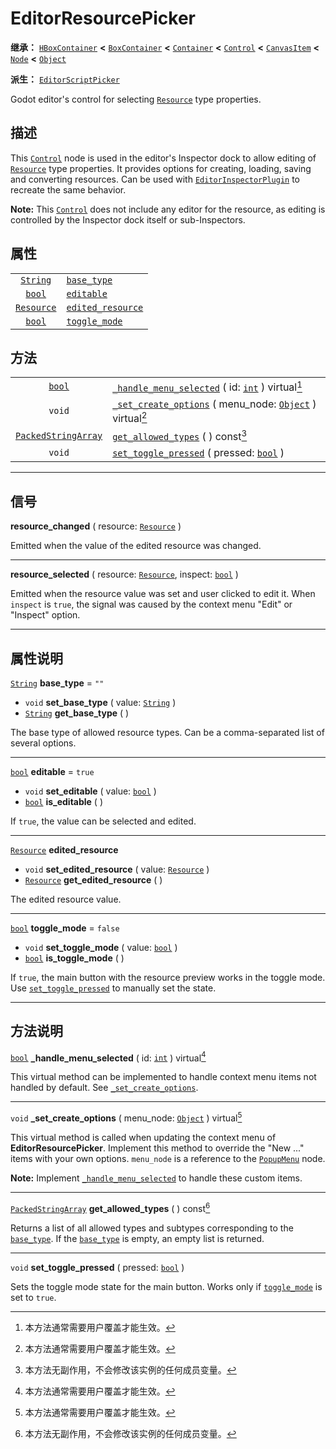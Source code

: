 <!-- ⚠ 请勿编辑本文件 ⚠ -->
<!-- 本文档使用脚本从 WeDot 引擎源码仓库生成。 -->
<!-- 生成脚本：https://github.com/WeDot-Engine/WeDot/tree/master/doc/tools/make_md.py； -->
<!-- 原文件：https://github.com/WeDot-Engine/WeDot/tree/master/doc/classes/EditorResourcePicker.xml。 -->

<div id="_class_editorresourcepicker"></div>

# EditorResourcePicker

**继承：** [`HBoxContainer`](class_hboxcontainer.md) **<** [`BoxContainer`](class_boxcontainer.md) **<** [`Container`](class_container.md) **<** [`Control`](class_control.md) **<** [`CanvasItem`](class_canvasitem.md) **<** [`Node`](class_node.md) **<** [`Object`](class_object.md)

**派生：** [`EditorScriptPicker`](class_editorscriptpicker.md)

Godot editor's control for selecting [`Resource`](class_resource.md) type properties.

## 描述

This [`Control`](class_control.md) node is used in the editor's Inspector dock to allow editing of [`Resource`](class_resource.md) type properties. It provides options for creating, loading, saving and converting resources. Can be used with [`EditorInspectorPlugin`](class_editorinspectorplugin.md) to recreate the same behavior.

 **Note:** This [`Control`](class_control.md) does not include any editor for the resource, as editing is controlled by the Inspector dock itself or sub-Inspectors.

## 属性

|||
|:-:|:--|
| [`String`](class_string.md)     | [`base_type`](class_editorresourcepicker.md#class_editorresourcepicker_property_base_type)             | ``""``    |
| [`bool`](class_bool.md)         | [`editable`](class_editorresourcepicker.md#class_editorresourcepicker_property_editable)               | ``true``  |
| [`Resource`](class_resource.md) | [`edited_resource`](class_editorresourcepicker.md#class_editorresourcepicker_property_edited_resource) |           |
| [`bool`](class_bool.md)         | [`toggle_mode`](class_editorresourcepicker.md#class_editorresourcepicker_property_toggle_mode)         | ``false`` |

## 方法

|||
|:-:|:--|
| [`bool`](class_bool.md)                           | [`_handle_menu_selected`](class_editorresourcepicker.md#class_editorresourcepicker_private_method__handle_menu_selected) ( id: [`int`](class_int.md) ) virtual[^virtual]          |
| `void`                                            | [`_set_create_options`](class_editorresourcepicker.md#class_editorresourcepicker_private_method__set_create_options) ( menu_node: [`Object`](class_object.md) ) virtual[^virtual] |
| [`PackedStringArray`](class_packedstringarray.md) | [`get_allowed_types`](class_editorresourcepicker.md#class_editorresourcepicker_method_get_allowed_types) ( ) const[^const]                                                        |
| `void`                                            | [`set_toggle_pressed`](class_editorresourcepicker.md#class_editorresourcepicker_method_set_toggle_pressed) ( pressed: [`bool`](class_bool.md) )                                   |

<!-- rst-class:: classref-section-separator -->

---

## 信号

<div id="_class_class_editorresourcepicker_signal_resource_changed"></div>

**resource_changed** ( resource: [`Resource`](class_resource.md) ) <div id="class_editorresourcepicker_signal_resource_changed"></div>

Emitted when the value of the edited resource was changed.

<!-- rst-class:: classref-item-separator -->

---

<div id="_class_class_editorresourcepicker_signal_resource_selected"></div>

**resource_selected** ( resource: [`Resource`](class_resource.md), inspect: [`bool`](class_bool.md) ) <div id="class_editorresourcepicker_signal_resource_selected"></div>

Emitted when the resource value was set and user clicked to edit it. When `inspect` is `true`, the signal was caused by the context menu "Edit" or "Inspect" option.

<!-- rst-class:: classref-section-separator -->

---

## 属性说明

<div id="_class_editorresourcepicker_property_base_type"></div>

[`String`](class_string.md) **base_type** = ``""`` <div id="class_editorresourcepicker_property_base_type"></div>

- `void` **set_base_type** ( value: [`String`](class_string.md) )
- [`String`](class_string.md) **get_base_type** ( )

The base type of allowed resource types. Can be a comma-separated list of several options.

<!-- rst-class:: classref-item-separator -->

---

<div id="_class_editorresourcepicker_property_editable"></div>

[`bool`](class_bool.md) **editable** = ``true`` <div id="class_editorresourcepicker_property_editable"></div>

- `void` **set_editable** ( value: [`bool`](class_bool.md) )
- [`bool`](class_bool.md) **is_editable** ( )

If `true`, the value can be selected and edited.

<!-- rst-class:: classref-item-separator -->

---

<div id="_class_editorresourcepicker_property_edited_resource"></div>

[`Resource`](class_resource.md) **edited_resource** <div id="class_editorresourcepicker_property_edited_resource"></div>

- `void` **set_edited_resource** ( value: [`Resource`](class_resource.md) )
- [`Resource`](class_resource.md) **get_edited_resource** ( )

The edited resource value.

<!-- rst-class:: classref-item-separator -->

---

<div id="_class_editorresourcepicker_property_toggle_mode"></div>

[`bool`](class_bool.md) **toggle_mode** = ``false`` <div id="class_editorresourcepicker_property_toggle_mode"></div>

- `void` **set_toggle_mode** ( value: [`bool`](class_bool.md) )
- [`bool`](class_bool.md) **is_toggle_mode** ( )

If `true`, the main button with the resource preview works in the toggle mode. Use [`set_toggle_pressed`](class_editorresourcepicker.md#class_editorresourcepicker_method_set_toggle_pressed) to manually set the state.

<!-- rst-class:: classref-section-separator -->

---

## 方法说明

<div id="_class_editorresourcepicker_private_method__handle_menu_selected"></div>

[`bool`](class_bool.md) **_handle_menu_selected** ( id: [`int`](class_int.md) ) virtual[^virtual]<div id="class_editorresourcepicker_private_method__handle_menu_selected"></div>

This virtual method can be implemented to handle context menu items not handled by default. See [`_set_create_options`](class_editorresourcepicker.md#class_editorresourcepicker_private_method__set_create_options).

<!-- rst-class:: classref-item-separator -->

---

<div id="_class_editorresourcepicker_private_method__set_create_options"></div>

`void` **_set_create_options** ( menu_node: [`Object`](class_object.md) ) virtual[^virtual]<div id="class_editorresourcepicker_private_method__set_create_options"></div>

This virtual method is called when updating the context menu of **EditorResourcePicker**. Implement this method to override the "New ..." items with your own options. `menu_node` is a reference to the [`PopupMenu`](class_popupmenu.md) node.

 **Note:** Implement [`_handle_menu_selected`](class_editorresourcepicker.md#class_editorresourcepicker_private_method__handle_menu_selected) to handle these custom items.

<!-- rst-class:: classref-item-separator -->

---

<div id="_class_editorresourcepicker_method_get_allowed_types"></div>

[`PackedStringArray`](class_packedstringarray.md) **get_allowed_types** ( ) const[^const]<div id="class_editorresourcepicker_method_get_allowed_types"></div>

Returns a list of all allowed types and subtypes corresponding to the [`base_type`](class_editorresourcepicker.md#class_editorresourcepicker_property_base_type). If the [`base_type`](class_editorresourcepicker.md#class_editorresourcepicker_property_base_type) is empty, an empty list is returned.

<!-- rst-class:: classref-item-separator -->

---

<div id="_class_editorresourcepicker_method_set_toggle_pressed"></div>

`void` **set_toggle_pressed** ( pressed: [`bool`](class_bool.md) )<div id="class_editorresourcepicker_method_set_toggle_pressed"></div>

Sets the toggle mode state for the main button. Works only if [`toggle_mode`](class_editorresourcepicker.md#class_editorresourcepicker_property_toggle_mode) is set to `true`.

[^virtual]: 本方法通常需要用户覆盖才能生效。
[^const]: 本方法无副作用，不会修改该实例的任何成员变量。
[^vararg]: 本方法除了能接受在此处描述的参数外，还能够继续接受任意数量的参数。
[^constructor]: 本方法用于构造某个类型。
[^static]: 调用本方法无需实例，可直接使用类名进行调用。
[^operator]: 本方法描述的是使用本类型作为左操作数的有效运算符。
[^bitfield]: 这个值是由下列位标志构成位掩码的整数。
[^void]: 无返回值。
